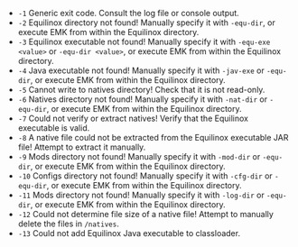 - `-1` Generic exit code. Consult the log file or console output.
- `-2` Equilinox directory not found! Manually specify it with `-equ-dir`, or execute EMK from within the Equilinox directory.
- `-3` Equilinox executable not found! Manually specify it with `-equ-exe <value>` or `-equ-dir <value>`, or execute EMK from within the Equilinox directory.
- `-4` Java executable not found! Manually specify it with `-jav-exe` or `-equ-dir`, or execute EMK from within the Equilinox directory.
- `-5` Cannot write to natives directory! Check that it is not read-only.
- `-6` Natives directory not found! Manually specify it with `-nat-dir` or `-equ-dir`, or execute EMK from within the Equilinox directory.
- `-7` Could not verify or extract natives! Verify that the Equilinox executable is valid.
- `-8` A native file could not be extracted from the Equilinox executable JAR file! Attempt to extract it manually.
- `-9` Mods directory not found! Manually specify it with `-mod-dir` or `-equ-dir`, or execute EMK from within the Equilinox directory.
- `-10` Configs directory not found! Manually specify it with `-cfg-dir` or `-equ-dir`, or execute EMK from within the Equilinox directory.
- `-11` Mods directory not found! Manually specify it with `-log-dir` or `-equ-dir`, or execute EMK from within the Equilinox directory.
- `-12` Could not determine file size of a native file! Attempt to manually delete the files in `/natives`.
- `-13` Could not add Equilinox Java executable to classloader.
